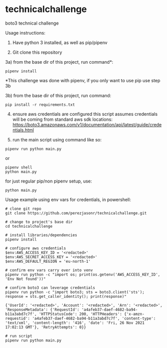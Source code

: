 # technicalchallenge
boto3 technical challenge

Usage instructions:

1) Have python 3 installed, as well as pip/pipenv

2) Git clone this repository

3a) from the base dir of this project, run command*:
```
pipenv install
```

*This challenge was done with pipenv, if you only want to use pip use step 3b

3b) from the base dir of this project, run command:
```
pip install -r requirements.txt
```

4) ensure aws credentials are configured
this script assumes credentials will be coming from standard aws sdk locations:
https://boto3.amazonaws.com/v1/documentation/api/latest/guide/credentials.html

5) run the main script using command like so:
```
pipenv run python main.py
```
or
```
pipenv shell
python main.py
```

for just regular pip/non pipenv setup, use:
```
python main.py
```


Usage example using env vars for credentials, in powershell:

```
# clone git repo
git clone https://github.com/perezjasonr/technicalchallenge.git

# change to project's base dir
cd technicalchallenge

# install libraries/dependencies
pipenv install

# configure aws credentials
$env:AWS_ACCESS_KEY_ID = '<redacted>'
$env:AWS_SECRET_ACCESS_KEY = '<redacted>'
$env:AWS_DEFAULT_REGION = 'eu-north-1'

# confirm env vars carry over into venv
pipenv run python -c "import os; print(os.getenv('AWS_ACCESS_KEY_ID', 'Env Not found'))"

# confirm boto3 can leverage credentials
pipenv run python -c "import boto3; sts = boto3.client('sts'); response = sts.get_caller_identity(); print(response)"

{'UserId': '<redacted>', 'Account': '<redacted>', 'Arn': '<redacted>', 'ResponseMetadata': {'RequestId': 'a4afeb37-daef-4682-ba94-b11a3abd7c7f', 'HTTPStatusCode': 200, 'HTTPHeaders': {'x-amzn-requestid': 'a4afeb37-daef-4682-ba94-b11a3abd7c7f', 'content-type': 'text/xml', 'content-length': '416', 'date': 'Fri, 26 Nov 2021 17:02:13 GMT'}, 'RetryAttempts': 0}}

# run script
pipenv run python main.py

```
